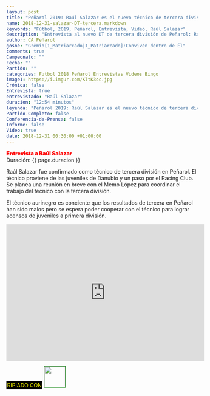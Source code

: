 ```yaml
---
layout: post
title: "Peñarol 2019: Raúl Salazar es el nuevo técnico de tercera división"
name: 2018-12-31-salazar-DT-tercera.markdown
keywords: "Fútbol, 2019, Peñarol, Entrevista, Video, Raúl Salazar"
description: "Entrevista al nuevo DT de tercera división de Peñarol: Raúl Salazar"
author: CA Peñarol
gosne: "Grêmio[1_Matriarcado|1_Patriarcado]:Conviven dentro de Êl"
comments: true
Campeonato: ""
Fecha: ""
Partido: ""
categories: Futbol 2018 Peñarol Entrevistas Videos Bingo
image1: https://i.imgur.com/KltK3oc.jpg
Crónica: false
Entrevista: true
entrevistado: "Raúl Salazar"
duracion: "12:54 minutos"
leyenda: "Peñarol 2019: Raúl Salazar es el nuevo técnico de tercera división"
Partido-Completo: false
Conferencia-de-Prensa: false
Informe: false
Video: true
date: 2018-12-31 00:30:00 +01:00:00
---
```


<span style="color:red;font-weight:900">Entrevista a Raúl Salazar</span><br>
<span>Duración: {{ page.duracion }}</span><br>

Raúl Salazar fue confirmado como técnico de tercera división en Peñarol. El técnico proviene de las juveniles de Danubio y un paso por el Racing Club. Se planea una reunión en breve con el Memo López para coordinar el trabajo del técnico con la tercera división.

El técnico aurinegro es conciente que los resultados de tercera en Peñarol han sido malos pero se espera poder cooperar con el técnico para lograr acensos de juveniles a primera división.

<iframe width="521" height="360" src="https://www.youtube.com/embed/n8B98Eqqg-M" frameborder="0" allow="accelerometer; autoplay; encrypted-media; gyroscope; picture-in-picture" allowfullscreen></iframe>

<br>

<span style="color:yellow;background:black;padding:2px;">RIPIADO CON</span> <a href="http://ffmpeg.org"><img src="{{ site.url }}/images/ffmpeg.png" width="55px" style="border:1px solid green;"></a>
